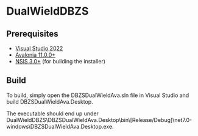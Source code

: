 # DualWieldDBZS

## Prerequisites
- [Visual Studio 2022](https://visualstudio.microsoft.com)
- [Avalonia 11.0.0+](https://avaloniaui.net)
- [NSIS 3.0+](https://nsis.sourceforge.io/Main_Page) (for building the installer)

## Build
To build, simply open the DBZSDualWieldAva.sln file in Visual Studio and build DBZSDualWieldAva.Desktop. 

The executable should end up under DualWieldDBZS\DBZSDualWieldAva.Desktop\bin\\[Release/Debug]\net7.0-windows\DBZSDualWieldAva.Desktop.exe.